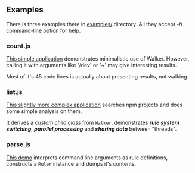 ## Examples

There is three examples there in [examples/](../examples) directory.
All they accept _-h_ command-line option for help.

### count.js
[This simple application](../examples/count.js) demonstrates minimalistic use of Walker.
However, calling it with arguments like '/dev' or '~' may give interesting results.

Most of it's 45 code lines is actually about presenting results, not walking.

### list.js
[This slightly more complex application](../examples/list.js) searches npm projects
and does some simple analysis on them.

It derives a _custom child class_ from `Walker`, demonstrates _**rule system switching**_,
**_parallel processing_** and _**sharing data**_ between "threads".

### parse.js
[This demo](../examples/parse.js) interprets command line arguments as rule definitions,
constructs a `Ruler` instance and dumps it's contents.
